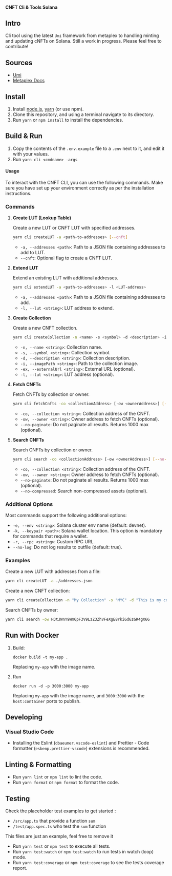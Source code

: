 #### CNFT Cli & Tools Solana

## Intro

Cli tool using the latest `Umi` framework from metaplex to handling minting and updating cNFTs on Solana. Still a work in progress. Please feel free to contribute!

## Sources

- [Umi](https://github.com/metaplex-foundation/umi/tree/main)
- [Metaplex Docs](https://developers.metaplex.com/bubblegum)

## Install

1. Install [node.js](https://nodejs.org/en/download/), [yarn](https://yarnpkg.com/getting-started/install) (or use npm).
2. Clone this repository, and using a terminal navigate to its directory.
3. Run `yarn` or `npm install` to install the dependencies.

## Build & Run

1. Copy the contents of the `.env.example` file to a `.env` next to it, and edit it with your values.
2. Run `yarn cli <cmdname> -args`

#### Usage

To interact with the CNFT CLI, you can use the following commands. Make sure you have set up your environment correctly as per the installation instructions.

### Commands

1. **Create LUT (Lookup Table)**

   Create a new LUT or CNFT LUT with specified addresses.

   ```bash
   yarn cli createLUT -a <path-to-addresses> [--cnft]
   ```

   - `-a, --addresses <path>`: Path to a JSON file containing addresses to add to LUT.
   - `--cnft`: Optional flag to create a CNFT LUT.

2. **Extend LUT**

   Extend an existing LUT with additional addresses.

   ```bash
   yarn cli extendLUT -a <path-to-addresses> -l <LUT-address>
   ```

   - `-a, --addresses <path>`: Path to a JSON file containing addresses to add.
   - `-l, --lut <string>`: LUT address to extend.

3. **Create Collection**

   Create a new CNFT collection.

   ```bash
   yarn cli createCollection -n <name> -s <symbol> -d <description> -i <imagePath> [-ex <externalUrl>] [-l <lutAddress>]
   ```

   - `-n, --name <string>`: Collection name.
   - `-s, --symbol <string>`: Collection symbol.
   - `-d, --description <string>`: Collection description.
   - `-i, --imagePath <string>`: Path to the collection image.
   - `-ex, --externalUrl <string>`: External URL (optional).
   - `-l, --lut <string>`: LUT address (optional).

4. **Fetch CNFTs**

   Fetch CNFTs by collection or owner.

   ```bash
   yarn cli fetchCnfts -co <collectionAddress> [-ow <ownerAddress>] [--no-paginate]
   ```

   - `-co, --collection <string>`: Collection address of the CNFT.
   - `-ow, --owner <string>`: Owner address to fetch CNFTs (optional).
   - `--no-paginate`: Do not paginate all results. Returns 1000 max (optional).

5. **Search CNFTs**

   Search CNFTs by collection or owner.

   ```bash
   yarn cli search -co <collectionAddress> [-ow <ownerAddress>] [--no-paginate] [--no-compressed]
   ```

   - `-co, --collection <string>`: Collection address of the CNFT.
   - `-ow, --owner <string>`: Owner address to fetch CNFTs (optional).
   - `--no-paginate`: Do not paginate all results. Returns 1000 max (optional).
   - `--no-compressed`: Search non-compressed assets (optional).

### Additional Options

Most commands support the following additional options:

- `-e, --env <string>`: Solana cluster env name (default: devnet).
- `-k, --keypair <path>`: Solana wallet location. This option is mandatory for commands that require a wallet.
- `-r, --rpc <string>`: Custom RPC URL.
- `--no-log`: Do not log results to outfile (default: true).

### Examples

Create a new LUT with addresses from a file:

```bash
yarn cli createLUT -a ./addresses.json
```

Create a new CNFT collection:

```bash
yarn cli createCollection -n "My Collection" -s "MYC" -d "This is my collection." -i ./image.png
```

Search CNFTs by owner:

```bash
yarn cli search -ow H3tJWnY9Wm6pF3V9LzZ3ZhVFeXgE8YkiGd6zGR4gX6G
```

## Run with Docker

1. Build:

    ```
    docker build -t my-app .
    ```

    Replacing `my-app` with the image name.

2. Run
    ```
    docker run -d -p 3000:3000 my-app
    ```
    Replacing `my-app` with the image name, and `3000:3000` with the `host:container` ports to publish.

## Developing

### Visual Studio Code

-   Installing the Eslint (`dbaeumer.vscode-eslint`) and Prettier - Code formatter (`esbenp.prettier-vscode`) extensions is recommended.

## Linting & Formatting

-   Run `yarn lint` or `npm lint` to lint the code.
-   Run `yarn format` or `npm format` to format the code.

## Testing

Check the placeholder test examples to get started : 

- `/src/app.ts` that provide a function `sum` 
- `/test/app.spec.ts` who test the `sum` function 

This files are just an example, feel free to remove it

-   Run `yarn test` or `npm test` to execute all tests.
-   Run `yarn test:watch` or `npm test:watch` to run tests in watch (loop) mode.
-   Run `yarn test:coverage` or `npm test:coverage` to see the tests coverage report.
